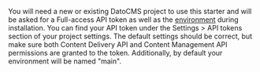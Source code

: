 You will need a new or existing DatoCMS project to use this starter and will be asked for a Full-access API token as well as the [environment][] during installation.
You can find your API token under the Settings > API tokens section of your project settings. The default settings should be correct, but make sure both Content Delivery API and Content Management API permissions are granted to the token. Additionally, by default your environment will be named "main".

[environment]: https://www.datocms.com/docs/scripting-migrations/introduction#whats-an-environment
